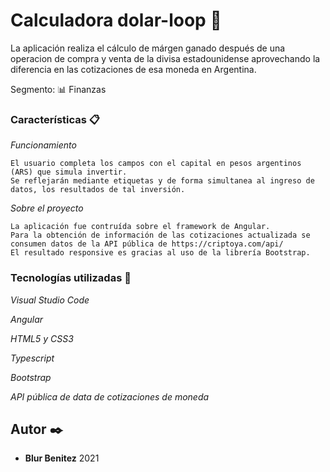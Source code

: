 # Calculadora dolar-loop 🚀

La aplicación realiza el cálculo de márgen ganado después de una operacion de compra y venta de la divisa estadounidense aprovechando la diferencia en las cotizaciones de esa moneda en Argentina.

Segmento: 
📊 Finanzas


### Características 📋

_Funcionamiento_

```
El usuario completa los campos con el capital en pesos argentinos (ARS) que simula invertir.
Se reflejarán mediante etiquetas y de forma simultanea al ingreso de datos, los resultados de tal inversión.
```

_Sobre el proyecto_

```
La aplicación fue contruída sobre el framework de Angular. 
Para la obtención de información de las cotizaciones actualizada se consumen datos de la API pública de https://criptoya.com/api/ 
El resultado responsive es gracias al uso de la librería Bootstrap.
```



### Tecnologías utilizadas 🔧

_Visual Studio Code_

_Angular_

_HTML5 y CSS3_

_Typescript_

_Bootstrap_

_API pública de data de cotizaciones de moneda_



## Autor ✒️

* **Blur Benitez** 
2021
